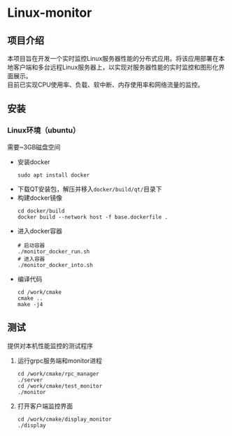 # Linux-monitor
## 项目介绍
本项目旨在开发一个实时监控Linux服务器性能的分布式应用。将该应用部署在本地客户端和多台远程Linux服务器上，以实现对服务器性能的实时监控和图形化界面展示。<br />
目前已实现CPU使用率、负载、软中断、内存使用率和网络流量的监控。


## 安装
### Linux环境（ubuntu） <br />
需要~3GB磁盘空间
* 安装docker
    ```shell
    sudo apt install docker
* 下载QT安装包，解压并移入`docker/build/qt/`目录下
* 构建docker镜像
    ```shell
    cd docker/build
    docker build --network host -f base.dockerfile .
* 进入docker容器
     ```shell
     # 启动容器
     ./monitor_docker_run.sh
     # 进入容器
     ./monitor_docker_into.sh
 * 编译代码
      ```shell
      cd /work/cmake
      cmake ..
      make -j4
## 测试
提供对本机性能监控的测试程序
1. 运行grpc服务端和monitor进程
   ```shell
   cd /work/cmake/rpc_manager
   ./server
   cd /work/cmake/test_monitor
   ./monitor
2. 打开客户端监控界面
   ``` shell
   cd /work/cmake/display_monitor
   ./display
